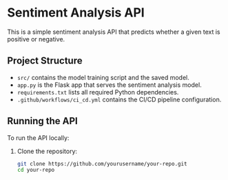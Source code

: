 # Sentiment Analysis API

This is a simple sentiment analysis API that predicts whether a given text is positive or negative.

## Project Structure

- `src/` contains the model training script and the saved model.
- `app.py` is the Flask app that serves the sentiment analysis model.
- `requirements.txt` lists all required Python dependencies.
- `.github/workflows/ci_cd.yml` contains the CI/CD pipeline configuration.

## Running the API

To run the API locally:

1. Clone the repository:
   ```bash
   git clone https://github.com/yourusername/your-repo.git
   cd your-repo
